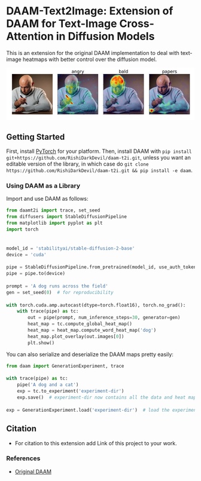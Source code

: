 # DAAM-Text2Image: Extension of DAAM for Text-Image Cross-Attention in Diffusion Models

This is an extension for the original DAAM implementation to deal with text-image heatmaps with better control over the diffusion model.

![example image](example.jpg)

## Getting Started
First, install [PyTorch](https://pytorch.org) for your platform.
Then, install DAAM with `pip install git+https://github.com/RishiDarkDevil/daam-t2i.git`, unless you want an editable version of the library, in which case do `git clone https://github.com/RishiDarkDevil/daam-t2i.git && pip install -e daam`.

### Using DAAM as a Library

Import and use DAAM as follows:

```python
from daamt2i import trace, set_seed
from diffusers import StableDiffusionPipeline
from matplotlib import pyplot as plt
import torch


model_id = 'stabilityai/stable-diffusion-2-base'
device = 'cuda'

pipe = StableDiffusionPipeline.from_pretrained(model_id, use_auth_token=True)
pipe = pipe.to(device)

prompt = 'A dog runs across the field'
gen = set_seed(0)  # for reproducibility

with torch.cuda.amp.autocast(dtype=torch.float16), torch.no_grad():
    with trace(pipe) as tc:
        out = pipe(prompt, num_inference_steps=30, generator=gen)
        heat_map = tc.compute_global_heat_map()
        heat_map = heat_map.compute_word_heat_map('dog')
        heat_map.plot_overlay(out.images[0])
        plt.show()
```

You can also serialize and deserialize the DAAM maps pretty easily:

```python
from daam import GenerationExperiment, trace

with trace(pipe) as tc:
    pipe('A dog and a cat')
    exp = tc.to_experiment('experiment-dir')
    exp.save()  # experiment-dir now contains all the data and heat maps

exp = GenerationExperiment.load('experiment-dir')  # load the experiment
```


## Citation
- For citation to this extension add Link of this project to your work.

### References
- [Original DAAM](https://github.com/castorini/daam)
